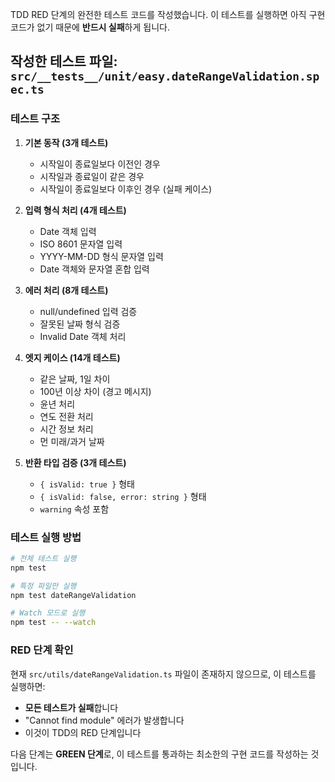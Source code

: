 TDD RED 단계의 완전한 테스트 코드를 작성했습니다. 이 테스트를 실행하면 아직 구현 코드가 없기 때문에 **반드시 실패**하게 됩니다.

## 작성한 테스트 파일: `src/__tests__/unit/easy.dateRangeValidation.spec.ts`

### 테스트 구조

1. **기본 동작 (3개 테스트)**
   - 시작일이 종료일보다 이전인 경우
   - 시작일과 종료일이 같은 경우
   - 시작일이 종료일보다 이후인 경우 (실패 케이스)

2. **입력 형식 처리 (4개 테스트)**
   - Date 객체 입력
   - ISO 8601 문자열 입력
   - YYYY-MM-DD 형식 문자열 입력
   - Date 객체와 문자열 혼합 입력

3. **에러 처리 (8개 테스트)**
   - null/undefined 입력 검증
   - 잘못된 날짜 형식 검증
   - Invalid Date 객체 처리

4. **엣지 케이스 (14개 테스트)**
   - 같은 날짜, 1일 차이
   - 100년 이상 차이 (경고 메시지)
   - 윤년 처리
   - 연도 전환 처리
   - 시간 정보 처리
   - 먼 미래/과거 날짜

5. **반환 타입 검증 (3개 테스트)**
   - `{ isValid: true }` 형태
   - `{ isValid: false, error: string }` 형태
   - `warning` 속성 포함

### 테스트 실행 방법

```bash
# 전체 테스트 실행
npm test

# 특정 파일만 실행
npm test dateRangeValidation

# Watch 모드로 실행
npm test -- --watch
```

### RED 단계 확인

현재 `src/utils/dateRangeValidation.ts` 파일이 존재하지 않으므로, 이 테스트를 실행하면:
- **모든 테스트가 실패**합니다
- "Cannot find module" 에러가 발생합니다
- 이것이 TDD의 RED 단계입니다

다음 단계는 **GREEN 단계**로, 이 테스트를 통과하는 최소한의 구현 코드를 작성하는 것입니다.
